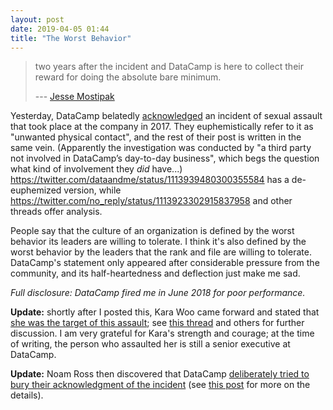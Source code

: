 ```yaml
---
layout: post
date: 2019-04-05 01:44
title: "The Worst Behavior"
---
```


> two years after the incident and DataCamp is here to collect their reward for doing the absolute bare minimum.
>
> --- [Jesse Mostipak](https://twitter.com/kierisi/status/1113924744158568451)

Yesterday,
DataCamp belatedly [acknowledged](https://www.datacamp.com/community/blog/note-to-our-community)
an incident of sexual assault that took place at the company in 2017.
They euphemistically refer to it as "unwanted physical contact",
and the rest of their post is written in the same vein.
(Apparently the investigation was conducted by "a third party not involved in DataCamp’s day-to-day business",
which begs the question what kind of involvement they *did* have...)
<https://twitter.com/dataandme/status/1113939480300355584> has a de-euphemized version,
while <https://twitter.com/no_reply/status/1113923302915837958> and other threads offer analysis.

People say that the culture of an organization is defined by the worst behavior its leaders are willing to tolerate.
I think it's also defined by the worst behavior by the leaders that the rank and file are willing to tolerate.
DataCamp's statement only appeared after considerable pressure from the community,
and its half-heartedness and deflection just make me sad.

*Full disclosure: DataCamp fired me in June 2018 for poor performance.*

**Update:** shortly after I posted this,
Kara Woo came forward and stated that [she was the target of this assault](https://twitter.com/kara_woo/status/1114229065509003264);
see [this thread](https://twitter.com/ledell/status/1114238844503609344) and others for further discussion.
I am very grateful for Kara's strength and courage;
at the time of writing,
the person who assaulted her is still a senior executive at DataCamp.

**Update:** Noam Ross then discovered that DataCamp
[deliberately tried to bury their acknowledgment of the incident](https://twitter.com/noamross/status/1116709899159916544)
(see [this post](https://rud.is/b/2019/04/12/a-note-to-our-community-on-how-to-hide-your-content-from-search-engines/) for more on the details).

